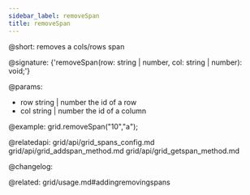 ```yaml
---
sidebar_label: removeSpan
title: removeSpan
---          
```


@short: removes a cols/rows span

@signature: {'removeSpan(row: string | number, col: string | number): void;'}

@params:
- row 	string | number 	the id of a row
- col 	string | number 	the id of a column

@example:
grid.removeSpan("10","a");

@relatedapi:
grid/api/grid_spans_config.md
grid/api/grid_addspan_method.md
grid/api/grid_getspan_method.md


@changelog:

@related: grid/usage.md#addingremovingspans
